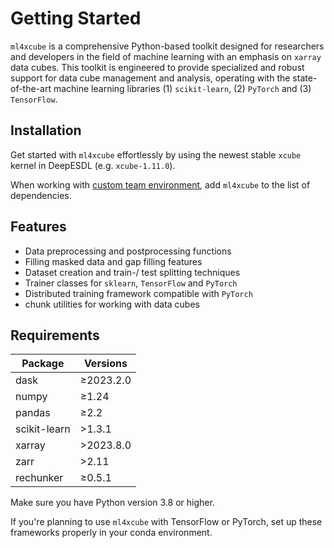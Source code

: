 # Getting Started 

`ml4xcube` is a comprehensive Python-based toolkit designed for researchers and developers in the field of machine learning with an emphasis on `xarray` data cubes. This toolkit is engineered to provide specialized and robust support for data cube management and analysis, operating with the state-of-the-art machine learning libraries (1) `scikit-learn`, (2) `PyTorch` and (3) `TensorFlow`. 

## Installation

Get started with `ml4xcube` effortlessly by using the newest stable `xcube` kernel in DeepESDL (e.g. `xcube-1.11.0`). 

When working with [custom team environment](../guide/jupyterlab/jupyterlab#creating-custom-team-python-environment), 
add `ml4xcube` to the list of dependencies.


## Features

- Data preprocessing and postprocessing functions
- Filling masked data and gap filling features
- Dataset creation and train-/ test splitting techniques
- Trainer classes for `sklearn`, `TensorFlow` and `PyTorch`
- Distributed training framework compatible with `PyTorch`
- chunk utilities for working with data cubes


## Requirements

| Package        | Versions     |
|----------------|--------------|
| dask           | &ge;2023.2.0 |
| numpy          | &ge;1.24     |
| pandas         | &ge;2.2      |
| scikit-learn   | &gt;1.3.1    |
| xarray         | &gt;2023.8.0 |
| zarr           | &gt;2.11     |
| rechunker      | &ge;0.5.1    |

   
Make sure you have Python version 3.8 or higher.

If you're planning to use `ml4xcube` with TensorFlow or PyTorch, set up these frameworks properly in your conda environment. 
